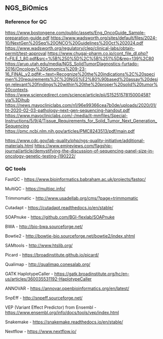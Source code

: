 ## NGS_BiOmics
### Reference for QC

https://www.bostongene.com/public/assets/Eng_OncoGuide_Sample-preparation-guide.pdf
https://www.wadsworth.org/sites/default/files/2024-10/NextGen%20Seq%20ONCO%20Guidelines%20Oct%202024.pdf
https://www.wadsworth.org/regulatory/clep/clinical-labs/obtain-permit/test-approval
https://www.chugai-pharm.co.jp/cont_file_dl.php?f=FILE_1_80.pdf&src=%5B%250%5D%2C%5B%251%5D&rep=139%2C80
https://arup.utah.edu/media/NGS_SolidTumorDiagnostics-furtado-2016/Oncology%20Genomics%209-23-16_FINAL_v2.pdf#:~:text=Recognize%20the%20indications%2C%20specimen%20requirements%2C%20NGS%E2%80%90based%20assay%20design,relevant%20findings%20within%20the%20proper%20solid%20tumor%20contexts.
https://www.sciencedirect.com/science/article/pii/S1525157815000458?via%3Dihub
https://news.mayocliniclabs.com/n1/96e99366cea7b0de/uploads/2020/01/ht-2020-02-03-pathology-next-gen-sequencing-handout.pdf
https://www.mayocliniclabs.com/-/media/it-mmfiles/Special-Instructions/5/9/4/Tissue_Requirements_for_Solid_Tumor_Next_Generation_Sequencing
https://pmc.ncbi.nlm.nih.gov/articles/PMC8243513/pdf/main.pdf


https://www.cdc.gov/lab-quality/php/ngs-quality-initiative/additional-materials.html
https://www.emjreviews.com/flagship-journal/article/demystifying-the-discussion-of-sequencing-panel-size-in-oncology-genetic-testing-j190222/

### QC tools
FastQC - https://www.bioinformatics.babraham.ac.uk/projects/fastqc/

MultiQC - https://multiqc.info/

Trimmomatic - http://www.usadellab.org/cms/?page=trimmomatic

Cutadapt - https://cutadapt.readthedocs.io/en/stable/

SOAPnuke - https://github.com/BGI-flexlab/SOAPnuke

BWA - http://bio-bwa.sourceforge.net/

Bowtie2 - http://bowtie-bio.sourceforge.net/bowtie2/index.shtml

SAMtools - http://www.htslib.org/

Picard - https://broadinstitute.github.io/picard/

Qualimap - http://qualimap.conesalab.org/

GATK HaplotypeCaller - https://gatk.broadinstitute.org/hc/en-us/articles/360035531192-HaplotypeCaller

ANNOVAR - https://annovar.openbioinformatics.org/en/latest/

SnpEff - http://snpeff.sourceforge.net/

VEP (Variant Effect Predictor) from Ensembl - https://www.ensembl.org/info/docs/tools/vep/index.html

Snakemake - https://snakemake.readthedocs.io/en/stable/

Nextflow - https://www.nextflow.io/
